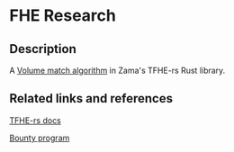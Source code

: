 # FHE Research

## Description

A [Volume match algorithm](https://eprint.iacr.org/2022/923) in Zama's TFHE-rs Rust library.  

## Related links and references

[TFHE-rs docs](https://docs.zama.ai/tfhe-rs)

[Bounty program](https://github.com/zama-ai/bounty-program)
